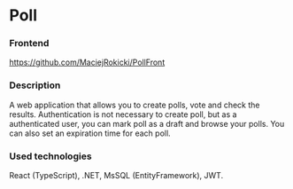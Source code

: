 # Poll

### Frontend
https://github.com/MaciejRokicki/PollFront

### Description
A web application that allows you to create polls, vote and check the results. Authentication is not necessary to create poll, but as a authenticated user, you can mark poll as a draft and browse your polls. You can also set an expiration time for each poll.

### Used technologies
React (TypeScript), .NET, MsSQL (EntityFramework), JWT.
